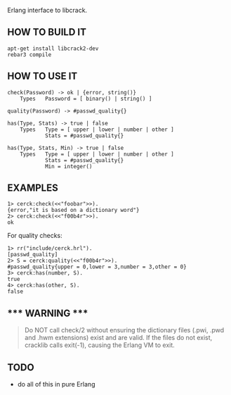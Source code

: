 Erlang interface to libcrack.


## HOW TO BUILD IT

    apt-get install libcrack2-dev
    rebar3 compile


## HOW TO USE IT

    check(Password) -> ok | {error, string()}
        Types   Password = [ binary() | string() ]

    quality(Password) -> #passwd_quality{}

    has(Type, Stats) -> true | false
        Types   Type = [ upper | lower | number | other ]
                Stats = #passwd_quality{}

    has(Type, Stats, Min) -> true | false
        Types   Type = [ upper | lower | number | other ]
                Stats = #passwd_quality{}
                Min = integer()

## EXAMPLES

    1> cerck:check(<<"foobar">>).
    {error,"it is based on a dictionary word"}
    2> cerck:check(<<"f00b4r">>).
    ok

For quality checks:

    1> rr("include/cerck.hrl").
    [passwd_quality]
    2> S = cerck:quality(<<"f00b4r">>).
    #passwd_quality{upper = 0,lower = 3,number = 3,other = 0}
    3> cerck:has(number, S).
    true
    4> cerck:has(other, S).
    false


## *** WARNING ***

> Do NOT call check/2 without ensuring the dictionary files (.pwi, .pwd
> and .hwm extensions) exist and are valid. If the files do not exist,
> cracklib calls exit(-1), causing the Erlang VM to exit.


## TODO

* do all of this in pure Erlang
